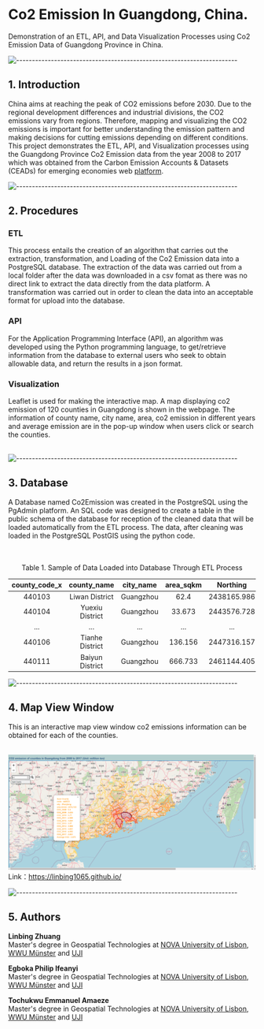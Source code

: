 # Co2 Emission In Guangdong, China.
Demonstration of an ETL, API, and Data Visualization Processes using Co2 Emission Data of Guangdong Province in China.


![----------------------------------------------------------------------](https://raw.githubusercontent.com/andreasbm/readme/master/assets/lines/solar.png)

<!-- ABOUT THE PROJECT -->
<h2>1. Introduction</h2>

China aims at reaching the peak of CO2 emissions before 2030. Due to the regional development differences and industrial divisions, the CO2 emissions vary from regions. Therefore, mapping and visualizing the CO2 emissions is important for better understanding the emission pattern and making decisions for cutting emissions depending on different conditions. </br>
This project demonstrates the ETL, API, and Visualization processes using the Guangdong Province Co2 Emission data from the year 2008 to 2017 which was obtained from the Carbon Emission Accounts & Datasets (CEADs) for emerging economies web <a href ="https://www.ceads.net/" target = "_blank">platform</a>.




![----------------------------------------------------------------------](https://raw.githubusercontent.com/andreasbm/readme/master/assets/lines/solar.png)

<!-- PROCEDURES -->
<h2>2. Procedures</h2>

<h3>ETL</h3>
This process entails the creation of an algorithm that carries out the extraction, transformation, and Loading of the Co2 Emission data into a PostgreSQL database. The extraction of the data was carried out from a local folder after the data was downloaded in a csv fomat as there was no direct link to extract the data directly from the data platform. A transformation was carried out in order to clean the data into an acceptable format for upload into the database.

<h3>API</h3>
For the Application Programming Interface (API), an algorithm was developed using the Python programming language, to get/retrieve information from the database to external users who seek to obtain allowable data, and return the results in a json format. 

<h3>Visualization</h3>
Leaflet is used for making the interactive map. A map displaying co2 emission of 120 counties in Guangdong is shown in the webpage. The information of county name, city name, area, co2 emission in different years and average emission are in the pop-up window when users click or search the counties.
</br>
</br>




![----------------------------------------------------------------------](https://raw.githubusercontent.com/andreasbm/readme/master/assets/lines/solar.png)

<!-- DATABASE -->
<h2>3. Database</h2>
A Database named Co2Emission was created in the PostgreSQL using the PgAdmin platform. An SQL code was designed to create a table in the public schema of the database for reception of the cleaned data that will be loaded automatically from the ETL process. The data, after cleaning was loaded in the PostgreSQL PostGIS using the python code.
<br>
<br>
<br>

<p align="center">Table 1. Sample of Data Loaded into Database Through ETL Process</p>

<center>

| county_code_x |   county_name   | city_name | area_sqkm |   Northing  |   Easting  | co2_2008 | co2_2009 | ... | co2_2017 | min_co2 | max_co2 | avg_co2 | total_co2 |
|:-------------:|:---------------:|:---------:|:---------:|:-----------:|:----------:|:--------:|:--------:|:---:|:--------:|:-------:|:-------:|:-------:|:---------:|
|     440103    |  Liwan District | Guangzhou |    62.4   | 2438165.986 | 846549.802 |   1.503  |   1.607  | ... |   1.595  |  1.595  |   1.81  |   1.69  |   16.901  |
|     440104    | Yuexiu District | Guangzhou |   33.673  | 2443576.728 | 851638.097 |    0.8   |   0.855  | ... |   0.839  |  0.839  |  0.964  |  0.895  |   8.949   |
|      ...      |       ...       |    ...    |    ...    |     ...     |     ...    |    ...   |    ...   | ... |    ...   |   ...   |   ...   |   ...   |    ...    |
|     440106    | Tianhe District | Guangzhou |  136.156  | 2447316.157 | 861104.607 |   3.023  |   3.232  | ... |   3.206  |  3.206  |  3.642  |  3.396  |   33.958  |
|     440111    | Baiyun District | Guangzhou |  666.733  | 2461144.405 | 854546.765 |   9.425  |  10.076  | ... |  10.004  |  10.004 |  11.469 |  10.653 |  106.528  |

</center>


![----------------------------------------------------------------------](https://raw.githubusercontent.com/andreasbm/readme/master/assets/lines/solar.png)

<h2>4. Map View Window</h2>
This is an interactive map view window co2 emissions information can be obtained for each of the counties.
</br>
</br>

[![Map View](03_Report_Refs/guangdong_leaflet_map.png "Map View")](https://linbing1065.github.io/)
Link：https://linbing1065.github.io/



![----------------------------------------------------------------------](https://raw.githubusercontent.com/andreasbm/readme/master/assets/lines/solar.png)
<!-- AUTHORS -->
<h2>5. Authors</h2>
<b>Linbing Zhuang</b><br>
Master's degree in Geospatial Technologies at <a href ="https://www.novaims.unl.pt/" target = "_blank">NOVA University of Lisbon</a>, <a href ="https://www.uni-muenster.de/en/" target = "_blank">WWU Münster</a> and <a href ="https://www.uji.es/" target = "_blank">UJI</a><br>
</p>

<b>Egboka Philip Ifeanyi</b><br>
Master's degree in Geospatial Technologies at <a href ="https://www.novaims.unl.pt/" target = "_blank">NOVA University of Lisbon</a>, <a href ="https://www.uni-muenster.de/en/" target = "_blank">WWU Münster</a> and <a href ="https://www.uji.es/" target = "_blank">UJI</a><br>
</p>

<b>Tochukwu Emmanuel Amaeze</b><br>
Master's degree in Geospatial Technologies at <a href ="https://www.novaims.unl.pt/" target = "_blank">NOVA University of Lisbon</a>, <a href ="https://www.uni-muenster.de/en/" target = "_blank">WWU Münster</a> and <a href ="https://www.uji.es/" target = "_blank">UJI</a><br>
